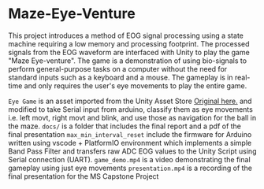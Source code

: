 # Maze-Eye-Venture

This project introduces a method of EOG signal processing using a state machine requiring a low memory and processing footprint. The processed signals from the EOG waveform are interfaced with Unity to play the game "Maze Eye-venture". The game is a demonstration of using bio-signals to perform general-purpose tasks on a computer without the need for standard inputs such as a keyboard and a mouse. The gameplay is in real-time and only requires the user's eye movements to play the entire game.

`Eye Game` is an asset imported from the Unity Asset Store [Original here.](https://assetstore.unity.com/packages/tools/modeling/maze-generator-38689) and modified to take Serial input from arduino, classify them as eye movements i.e. left movt, right movt and blink, and use those as navigation for the ball in the maze.
`docs/` is a folder that includes the final report and a pdf of the final presentation
`max_min_interval_reset` include the firmware for Arduino written using vscode + PlatformIO environment which implements a simple Band Pass Filter and transfers raw ADC EOG values to the Unity Script using Serial connection (UART).
`game_demo.mp4` is a video demonstrating the final gameplay using just eye movements
`presentation.mp4` is a recording of the final presentation for the MS Capstone Project
